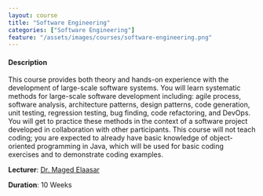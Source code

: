 ```yaml
---
layout: course
title: "Software Engineering"
categories: ["Software Engineering"]
feature: "/assets/images/courses/software-engineering.png"
---
```


#### Description

This course provides both theory and hands-on experience with the development of large-scale software systems. You will learn systematic methods for large-scale software development including: agile process, software analysis, architecture patterns, design patterns, code generation, unit testing, regression testing, bug finding, code refactoring, and DevOps. You will get to practice these methods in the context of a software project developed in collaboration with other participants. This course will not teach coding; you are expected to already have basic knowledge of object-oriented programming in Java, which will be used for basic coding exercises and to demonstrate coding examples.

<b>Lecturer</b>: <a href="/maged-elaasar.html">Dr. Maged Elaasar</a>

<b>Duration</b>: 10 Weeks
